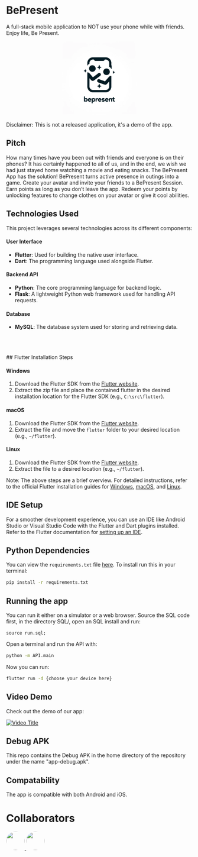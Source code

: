 # BePresent

A full-stack mobile application to NOT use your phone while with friends. Enjoy life, Be Present.

<p align="center">
  <img src="./logo.png" alt="Logo" width="200"/>
</p>

Disclaimer: This is not a released application, it's a demo of the app.

## Pitch

How many times have you been out with friends and everyone is on their phones? It has certainly happened to all of us, and in the end, we wish we had just stayed home watching a movie and eating snacks. The BePresent App has the solution! BePresent turns active presence in outings into a game. Create your avatar and invite your friends to a BePresent Session. Earn points as long as you don’t leave the app. Redeem your points by unlocking features to change clothes on your avatar or give it cool abilities.

## Technologies Used
This project leverages several technologies across its different components:

#### User Interface
- **Flutter**: Used for building the native user interface.
- **Dart**: The programming language used alongside Flutter.

#### Backend API
- **Python**: The core programming language for backend logic.
- **Flask**: A lightweight Python web framework used for handling API requests.

#### Database
- **MySQL**: The database system used for storing and retrieving data.

<br>
<br>
<br>
## Flutter Installation Steps

#### Windows
1. Download the Flutter SDK from the [Flutter website](https://flutter.dev/docs/get-started/install/windows).
2. Extract the zip file and place the contained flutter in the desired installation location for the Flutter SDK (e.g., `C:\src\flutter`).

#### macOS
1. Download the Flutter SDK from the [Flutter website](https://flutter.dev/docs/get-started/install/macos).
2. Extract the file and move the `flutter` folder to your desired location (e.g., `~/flutter`).

#### Linux
1. Download the Flutter SDK from the [Flutter website](https://flutter.dev/docs/get-started/install/linux).
2. Extract the file to a desired location (e.g., `~/flutter`).

Note: The above steps are a brief overview. For detailed instructions, refer to the official Flutter installation guides for [Windows](https://flutter.dev/docs/get-started/install/windows), [macOS](https://flutter.dev/docs/get-started/install/macos), and [Linux](https://flutter.dev/docs/get-started/install/linux).


## IDE Setup

For a smoother development experience, you can use an IDE like Android Studio or Visual Studio Code with the Flutter and Dart plugins installed. Refer to the Flutter documentation for [setting up an IDE](https://flutter.dev/docs/get-started/editor).

## Python Dependencies
You can view the `requirements.txt` file [here](./requirements.txt).
To install run this in your terminal:

```bash
pip install -r requirements.txt
```

## Running the app
You can run it either on a simulator or a web browser.
Source the SQL code first, in the directory SQL/, open an SQL install and run:

```MySQL
source run.sql;
```

Open a terminal and run the API with:

```bash
python -m API.main
```

Now you can run:

```bash
flutter run -d {choose your device here}
```

## Video Demo
Check out the demo of our app:

[![Video Title](https://img.youtube.com/vi/jRZzNs71zAE/mq2.jpg?sqp=CKyS9awG-oaymwEmCMACELQB8quKqQMa8AEB-AH-CYACogWKAgwIABABGGUgZShlMA8=&rs=AOn4CLDq-sNX2ATVlU9GJuol93-enKteFA)](https://www.youtube.com/watch?v=jRZzNs71zAE "Video Title")


## Debug APK
This repo contains the Debug APK in the home directory of the repository under the name "app-debug.apk".

## Compatability
The app is compatible with both Android and iOS.

# Collaborators

<a href="https://github.com/terezann">
  <img src="https://avatars.githubusercontent.com/u/100274863?v=4" width="50" height="50" style="border-radius:50%">
</a>
<a href="https://github.com/ntua-el15074">
  <img src="https://avatars.githubusercontent.com/u/108369084?v=4" width="50" height="50" style="border-radius:50%">
</a>

